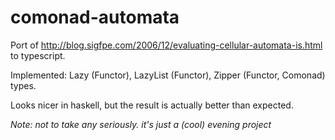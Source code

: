 # comonad-automata

Port of http://blog.sigfpe.com/2006/12/evaluating-cellular-automata-is.html to typescript.

Implemented: Lazy (Functor), LazyList (Functor), Zipper (Functor, Comonad) types.

Looks nicer in haskell, but the result is actually better than expected.




*Note: not to take any seriously. it's just a (cool) evening project*
